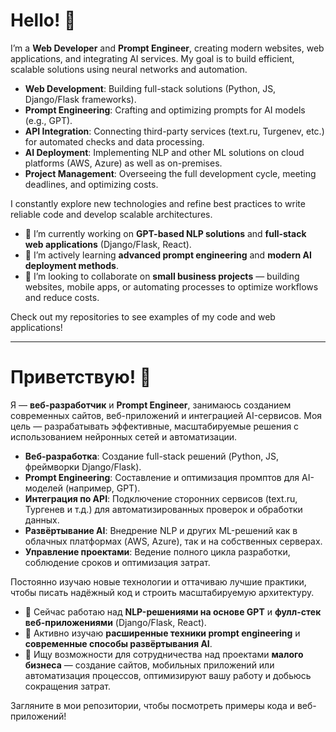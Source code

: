 <!--
-->
# Hello! 👋

I’m a **Web Developer** and **Prompt Engineer**, creating modern websites, web applications, and integrating AI services. My goal is to build efficient, scalable solutions using neural networks and automation.

- **Web Development**: Building full-stack solutions (Python, JS, Django/Flask frameworks).
- **Prompt Engineering**: Crafting and optimizing prompts for AI models (e.g., GPT).
- **API Integration**: Connecting third-party services (text.ru, Turgenev, etc.) for automated checks and data processing.
- **AI Deployment**: Implementing NLP and other ML solutions on cloud platforms (AWS, Azure) as well as on-premises.
- **Project Management**: Overseeing the full development cycle, meeting deadlines, and optimizing costs.

I constantly explore new technologies and refine best practices to write reliable code and develop scalable architectures.

- 🔭 I’m currently working on **GPT-based NLP solutions** and **full-stack web applications** (Django/Flask, React).
- 🌱 I’m actively learning **advanced prompt engineering** and **modern AI deployment methods**.
- 👯 I’m looking to collaborate on **small business projects** — building websites, mobile apps, or automating processes to optimize workflows and reduce costs.

Check out my repositories to see examples of my code and web applications!
___________
# Приветствую! 👋

Я — **веб-разработчик** и **Prompt Engineer**, занимаюсь созданием современных сайтов, веб-приложений и интеграцией AI-сервисов. Моя цель — разрабатывать эффективные, масштабируемые решения с использованием нейронных сетей и автоматизации.

- **Веб-разработка**: Создание full-stack решений (Python, JS, фреймворки Django/Flask).
- **Prompt Engineering**: Составление и оптимизация промптов для AI-моделей (например, GPT).
- **Интеграция по API**: Подключение сторонних сервисов (text.ru, Тургенев и т.д.) для автоматизированных проверок и обработки данных.
- **Развёртывание AI**: Внедрение NLP и других ML-решений как в облачных платформах (AWS, Azure), так и на собственных серверах.
- **Управление проектами**: Ведение полного цикла разработки, соблюдение сроков и оптимизация затрат.

Постоянно изучаю новые технологии и оттачиваю лучшие практики, чтобы писать надёжный код и строить масштабируемую архитектуру.

- 🔭 Сейчас работаю над **NLP-решениями на основе GPT** и **фулл-стек веб-приложениями** (Django/Flask, React).
- 🌱 Активно изучаю **расширенные техники prompt engineering** и **современные способы развёртывания AI**.
- 👯 Ищу возможности для сотрудничества над проектами **малого бизнеса** — создание сайтов, мобильных приложений или автоматизация процессов, оптимизируют вашу работу и добьюсь сокращения затрат.

Загляните в мои репозитории, чтобы посмотреть примеры кода и веб-приложений!



